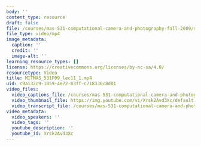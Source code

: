 ```yaml
---
body: ''
content_type: resource
draft: false
file: /courses/mas-531-computational-camera-and-photography-fall-2009/mitmas_531f09_lec11_1_360p_16_9.mp4
file_type: video/mp4
image_metadata:
  caption: ''
  credit: ''
  image-alt: ''
learning_resource_types: []
license: https://creativecommons.org/licenses/by-nc-sa/4.0/
resourcetype: Video
title: MITMAS_531F09_lec11_1.mp4
uid: c9a132c9-1059-4e72-83ff-c718336c8d01
video_files:
  video_captions_file: /courses/mas-531-computational-camera-and-photography-fall-2009/1FuDE0IFYJChr2VlOQ9PyRVDJJKaZgZ1__transcript.webvtt
  video_thumbnail_file: https://img.youtube.com/vi/Xrsk2Avd3Xc/default.jpg
  video_transcript_file: /courses/mas-531-computational-camera-and-photography-fall-2009/1FuDE0IFYJChr2VlOQ9PyRVDJJKaZgZ1__transcript.pdf
video_metadata:
  video_speakers: ''
  video_tags: ''
  youtube_description: ''
  youtube_id: Xrsk2Avd3Xc
---
```

